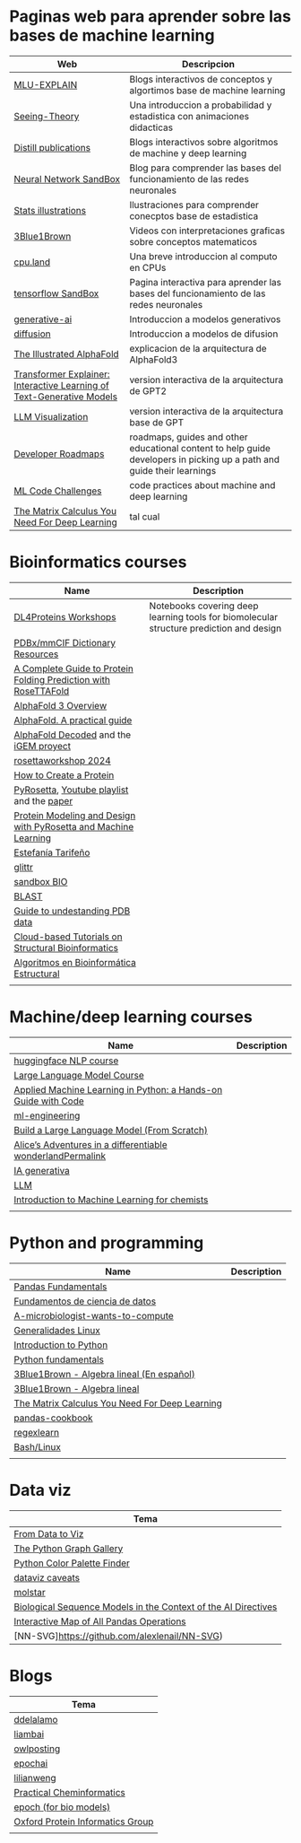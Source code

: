 # Paginas web para aprender sobre las bases de machine learning   
| Web | Descripcion | 
|-----------|-----------| 
| [MLU-EXPLAIN](https://mlu-explain.github.io/) | Blogs interactivos de conceptos y algortimos base de machine learning |
| [Seeing-Theory](https://seeing-theory.brown.edu/) | Una introduccion a probabilidad y estadistica con animaciones didacticas  |
| [Distill publications](https://distill.pub/) | Blogs interactivos sobre algoritmos de machine y deep learning |
| [Neural Network SandBox](https://playground.tensorflow.org/#activation=tanh&batchSize=10&dataset=circle&regDataset=reg-plane&learningRate=0.03&regularizationRate=0&noise=0&networkShape=4,2&seed=0.05854&showTestData=false&discretize=false&percTrainData=50&x=true&y=true&xTimesY=false&xSquared=false&ySquared=false&cosX=false&sinX=false&cosY=false&sinY=false&collectStats=false&problem=classification&initZero=false&hideText=false) | Blog para comprender las bases del funcionamiento de las redes neuronales |
| [Stats illustrations](https://github.com/allisonhorst/stats-illustrations) | Ilustraciones para comprender conecptos base de estadistica |
| [3Blue1Brown ](https://www.youtube.com/@3blue1brown) | Videos con interpretaciones graficas sobre conceptos matematicos |
| [cpu.land](https://cpu.land/) | Una breve introduccion al computo en CPUs |
| [tensorflow SandBox](https://playground.tensorflow.org/) | Pagina interactiva para aprender las bases del funcionamiento de las redes neuronales|
| [generative-ai](https://ig.ft.com/generative-ai/) | Introduccion a modelos generativos|
| [diffusion](https://andrewkchan.dev/posts/diffusion.html) | Introduccion a modelos de difusion|
| [The Illustrated AlphaFold](https://elanapearl.github.io/blog/2024/the-illustrated-alphafold/) | explicacion de la arquitectura de AlphaFold3 |
| [Transformer Explainer: Interactive Learning of Text-Generative Models](https://huggingface.co/papers/2408.04619) | version interactiva de la arquitectura de GPT2 |
| [LLM Visualization](https://bbycroft.net/llm) | version interactiva de la arquitectura base de GPT |
| [Developer Roadmaps](https://roadmap.sh/) | roadmaps, guides and other educational content to help guide developers in picking up a path and guide their learnings |
| [ML Code Challenges](https://www.deep-ml.com/) | code practices about machine and deep learning |
| [ The Matrix Calculus You Need For Deep Learning](https://explained.ai/matrix-calculus/index.html) | tal cual |


# Bioinformatics courses
| Name | Description | 
|-----------|-----------| 
| [DL4Proteins Workshops](https://github.com/Graylab/DL4Proteins-notebooks) | Notebooks covering deep learning tools for biomolecular structure prediction and design |
| [PDBx/mmCIF Dictionary Resources](https://mmcif.wwpdb.org/)| | 
| [A Complete Guide to Protein Folding Prediction with RoseTTAFold](https://alchemybio.substack.com/p/a-complete-guide-to-protein-folding) | |
| [AlphaFold 3 Overview](https://alphafoldserver.com/guides) | |
| [AlphaFold. A practical guide](https://www.ebi.ac.uk/training/online/courses/alphafold/) | | 
| [AlphaFold Decoded](https://www.youtube.com/watch?v=NSvp7RFegEs&list=PLJ0WcPQS7xJVJr6ceIPFSkAGAgrkmw1c9&ab_channel=AlphaFoldDecoded) and the [iGEM proyect](https://2024.igem.wiki/aachen/education) | |
| [rosettaworkshop 2024](https://meilerlab.org/rosetta-workshop-2024/) | |
| [How to Create a Protein](https://github.com/universvm/how_to_create_a_protein) | | 
| [PyRosetta](https://rosettacommons.github.io/PyRosetta.notebooks/), [Youtube playlist](https://www.youtube.com/playlist?list=PLFavr8uo6kSqDB1cbXUDFZSooNk537teC) and the [paper](https://www.ncbi.nlm.nih.gov/pmc/articles/PMC8813091/) | |
| [Protein Modeling and Design with PyRosetta and Machine Learning](https://www.youtube.com/playlist?list=PLFavr8uo6kSqDB1cbXUDFZSooNk537teC) | |
| [Estefanía Tarifeño](https://www.youtube.com/@prof.estefaniatarifeno1108/playlists) | |
| [glittr](https://glittr.org/) | |
| [sandbox BIO](https://sandbox.bio/) | |
| [BLAST](https://vinuesa.github.io/TIB-filoinfo/sesion3_BLAST/) | |
| [Guide to undestanding PDB data](https://www.rcsb.org/news/feature/646e671b1d621d75127a7a52) | |
| [Cloud-based Tutorials on Structural Bioinformatics](https://github.com/pb3lab/ibm3202) | |
| [Algoritmos en Bioinformática Estructural](https://eead-csic-compbio.github.io/bioinformatica_estructural/) | |
| | |

# Machine/deep learning courses
| Name | Description | 
|-----------|-----------| 
| [huggingface NLP course](https://huggingface.co/learn/nlp-course/en/chapter1/1) | | 
| [Large Language Model Course](https://github.com/mlabonne/llm-course) | |
| [Applied Machine Learning in Python: a Hands-on Guide with Code](https://geostatsguy.github.io/MachineLearningDemos_Book/intro.html) | |
| [ml-engineering](https://github.com/stas00/ml-engineering) | | 
| [Build a Large Language Model (From Scratch)](https://github.com/rasbt/LLMs-from-scratch) | |
| [Alice’s Adventures in a differentiable wonderlandPermalink](https://www.sscardapane.it/alice-book) | |
| [IA generativa](https://microsoft.github.io/generative-ai-for-beginners/#//) | | 
| [LLM](https://txt.cohere.com/llm-university/) | |
| [Introduction to Machine Learning for chemists](https://github.com/ML4chemArg/Intro-to-Machine-Learning-in-Chemistry) | |
| | |

# Python and programming
| Name | Description | 
|-----------|-----------| 
| [Pandas Fundamentals](https://www.youtube.com/playlist?list=PLp0BA-8NZ4bgNDMxQojvn6eg71jaaRaYZ) | | 
| [Fundamentos de ciencia de datos](https://github.com/thatcsharpguy/df) | |
| [A-microbiologist-wants-to-compute](https://github.com/SvetlanaUP/A-microbiologist-wants-to-compute) | |
| [Generalidades Linux](https://bioinformatica.ciad.mx/generalidades_linux)  | |
| [Introduction to Python](https://carpentries-incubator.github.io/pangenomics-python/) | |
| [Python fundamentals](https://www.youtube.com/playlist?list=PLp0BA-8NZ4bheYbcihGJLg60YSgQRWOcL) | |
| [3Blue1Brown - Algebra lineal (En español)](https://www.youtube.com/@3blue1brownespanol/playlists) | |
| [3Blue1Brown - Algebra lineal](https://www.youtube.com/watch?v=fNk_zzaMoSs&list=PLZHQObOWTQDPD3MizzM2xVFitgF8hE_ab) | |
| [The Matrix Calculus You Need For Deep Learning](https://explained.ai/matrix-calculus/)  | |
| [pandas-cookbook](https://github.com/jvns/pandas-cookbook/) | |
| [regexlearn](https://regexlearn.com/es) | |
| [Bash/Linux](https://vinuesa.github.io/intro2linux/index.html) | |
| | |

# Data viz
| Tema | 
|-----------|
| [From Data to Viz](https://www.data-to-viz.com/) |
| [The Python Graph Gallery](https://python-graph-gallery.com/) |
| [Python Color Palette Finder](https://python-graph-gallery.com/color-palette-finder/) |
| [dataviz caveats](https://www.data-to-viz.com/caveats.html) |
| [molstar](https://molstar.org/me/) |
| [Biological Sequence Models in the Context of the AI Directives](https://epochai.org/blog/biological-sequence-models-in-the-context-of-the-ai-directives) |
| [Interactive Map of All Pandas Operations](https://blog.dailydoseofds.com/p/interactive-mind-map-of-all-pandas?=) |
| [NN-SVG]https://github.com/alexlenail/NN-SVG) |


# Blogs 
| Tema | 
|-----------| 
| [ddelalamo](https://publish.obsidian.md/ddelalamo/Sorted_notes/Dashboard) |
| [liambai](https://liambai.com/) |
| [owlposting](https://www.owlposting.com/) |
| [epochai](https://epochai.org/blog) |
| [lilianweng](https://lilianweng.github.io/) |
| [Practical Cheminformatics](https://practicalcheminformatics.blogspot.com/) |
| [epoch (for bio models)](https://epoch.ai/blog/biological-sequence-models-in-the-context-of-the-ai-directives) |
| [Oxford Protein Informatics Group](https://www.blopig.com/blog/) |
| []() |

